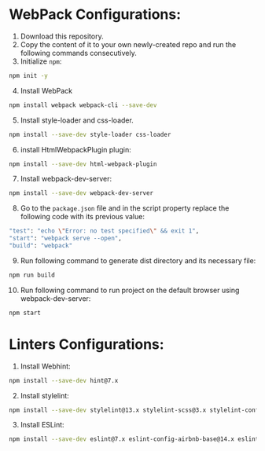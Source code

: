 # WebPack Configurations:

1. Download this repository.
2. Copy the content of it to your own newly-created repo and run the following commands consecutively.
3. Initialize `npm`:

```sh
npm init -y
```

4. Install WebPack

```sh
npm install webpack webpack-cli --save-dev
```

5. Install style-loader and css-loader.

```sh
npm install --save-dev style-loader css-loader
```

6. install HtmlWebpackPlugin plugin:

```sh
npm install --save-dev html-webpack-plugin
```

7. Install webpack-dev-server:

```sh
npm install --save-dev webpack-dev-server
```

8. Go to the `package.json` file and in the script property replace the following code with its previous value:

```sh
"test": "echo \"Error: no test specified\" && exit 1",
"start": "webpack serve --open",
"build": "webpack"
```

9. Run following command to generate dist directory and its necessary file:

```sh
npm run build
```

10. Run following command to run project on the default browser using webpack-dev-server:

```sh
npm start
```

# Linters Configurations:

1. Install Webhint:

```sh
npm install --save-dev hint@7.x
```

2. Install stylelint:

```sh
npm install --save-dev stylelint@13.x stylelint-scss@3.x stylelint-config-standard@21.x stylelint-csstree-validator@1.x
```

3. Install ESLint:

```sh
npm install --save-dev eslint@7.x eslint-config-airbnb-base@14.x eslint-plugin-import@2.x babel-eslint@10.x
```
